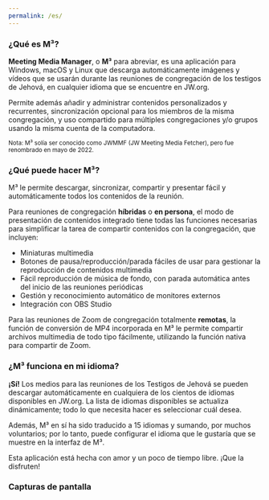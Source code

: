```yaml
---
permalink: /es/
---
```

  
### ¿Qué es M³?

**Meeting Media Manager**, o **M³** para abreviar, es una aplicación para Windows, macOS y Linux que descarga automáticamente imágenes y vídeos que se usarán durante las reuniones de congregación de los testigos de Jehová, en cualquier idioma que se encuentre en JW.org.

Permite además añadir y administrar contenidos personalizados y recurrentes, sincronización opcional para los miembros de la misma congregación, y uso compartido para múltiples congregaciones y/o grupos usando la misma cuenta de la computadora.

<sup>Nota: M³ solía ser conocido como JWMMF (JW Meeting Media Fetcher), pero fue renombrado en mayo de 2022.</sup>

### ¿Qué puede hacer M³?

M³ le permite descargar, sincronizar, compartir y presentar fácil y automáticamente todos los contenidos de la reunión.

Para reuniones de congregación **híbridas** o **en persona**, el modo de presentación de contenidos integrado tiene todas las funciones necesarias para simplificar la tarea de compartir contenidos con la congregación, que incluyen:

- Miniaturas multimedia
- Botones de pausa/reproducción/parada fáciles de usar para gestionar la reproducción de contenidos multimedia
- Fácil reproducción de música de fondo, con parada automática antes del inicio de las reuniones periódicas
- Gestión y reconocimiento automático de monitores externos
- Integración con OBS Studio

Para las reuniones de Zoom de congregación totalmente **remotas**, la función de conversión de MP4 incorporada en M³ le permite compartir archivos multimedia de todo tipo fácilmente, utilizando la función nativa para compartir de Zoom.

### ¿M³ funciona en mi idioma?

**¡Sí!** Los medios para las reuniones de los Testigos de Jehová se pueden descargar automáticamente en cualquiera de los cientos de idiomas disponibles en JW.org. La lista de idiomas disponibles se actualiza dinámicamente; todo lo que necesita hacer es seleccionar cuál desea.

Además, M³ en sí ha sido traducido a 15 idiomas y sumando, por muchos voluntarios; por lo tanto, puede configurar el idioma que le gustaría que se muestre en la interfaz de M³.

Esta aplicación está hecha con amor y un poco de tiempo libre. ¡Que la disfruten!

### Capturas de pantalla
